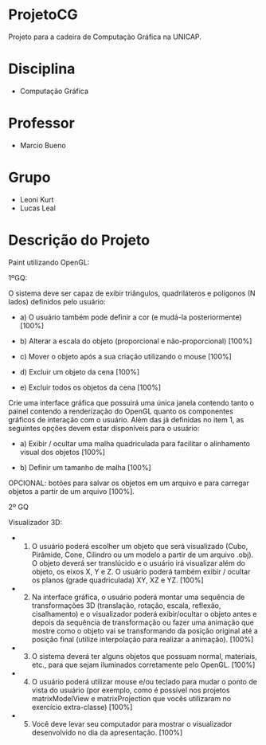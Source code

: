 ﻿# ProjetoCG
Projeto para a cadeira de Computação Gráfica na UNICAP. 

# Disciplina

- Computação Gráfica

# Professor

- Marcio Bueno

# Grupo

- Leoni Kurt
- Lucas Leal

# Descrição do Projeto

Paint utilizando OpenGL:

1ºGQ:

O sistema deve ser capaz de exibir triângulos, quadriláteros e polígonos (N lados) definidos pelo usuário:

- a) O usuário também pode definir a cor (e mudá-la posteriormente) [100%]

- b) Alterar a escala do objeto (proporcional e não-proporcional) [100%]

- c) Mover o objeto após a sua criação utilizando o mouse [100%]

- d) Excluir um objeto da cena [100%]

- e) Excluir todos os objetos da cena [100%]

Crie uma interface gráfica que possuirá uma única janela contendo tanto o painel contendo a renderização
do OpenGL quanto os componentes gráficos de interação com o usuário. Além das já definidas no item 1,
as seguintes opções devem estar disponíveis para o usuário:


- a) Exibir / ocultar uma malha quadriculada para facilitar o alinhamento visual dos objetos [100%]

- b) Definir um tamanho de malha [100%]


OPCIONAL: botões para salvar os objetos em um arquivo e para carregar objetos a partir de um arquivo [100%]. 

2º GQ

Visualizador 3D:
  
- 1) O usuário poderá escolher um objeto que será visualizado (Cubo, Pirâmide, Cone, Cilindro ou um modelo a
partir de um arquivo .obj). O objeto deverá ser translúcido e o usuário irá visualizar além do objeto, os eixos
X, Y e Z. O usuário poderá também exibir / ocultar os planos (grade quadriculada) XY, XZ e YZ. [100%]

- 2) Na interface gráfica, o usuário poderá montar uma sequência de transformações 3D (translação, rotação,
escala, reflexão, cisalhamento) e o visualizador poderá exibir/ocultar o objeto antes e depois da sequência
de transformação ou fazer uma animação que mostre como o objeto vai se transformando da posição
original até a posição final (utilize interpolação para realizar a animação). [100%]

- 3) O sistema deverá ter alguns objetos que possuam normal, materiais, etc., para que sejam iluminados
corretamente pelo OpenGL. [100%]

- 4) O usuário poderá utilizar mouse e/ou teclado para mudar o ponto de vista do usuário (por exemplo, como é
possível nos projetos matrixModelView e matrixProjection que vocês utilizaram no exercício extra-classe) [100%]

- 5) Você deve levar seu computador para mostrar o visualizador desenvolvido no dia da apresentação. [100%]

